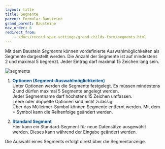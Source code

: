 ```yaml
---
layout: title
title: Segmente
parent: Formular-Bausteine
grand_parent: Bausteine
nav_order: 6
redirect_from:
    - /docs/record-spec-settings/grand-childs-form/segments.html
---
```


Mit dem Baustein _Segmente_ können vordefinierte Auswahlmöglichkeiten als Segmente dargestellt werden. Die Anzahl der Segmente ist auf mindestens 2 und maximal 5 begrenzt. Jeder Eintrag darf maximal 15 Zeichen lang sein.

![segments](\old_assets\record-spec-settings\segments.png 'segments')

1. <span style="color:#0b5394">**Optionen (Segment-Auswahlmöglichkeiten)**</span>  
   Unter Optionen werden die Segmente festgelegt. Es müssen mindestens 2 und dürfen maximal 5 Segmente angelegt werden.  
   Jeder Segmentname darf höchstens 15 Zeichen umfassen.  
   Leere oder doppelte Optionen sind nicht zulässig.  
   Über das Mülleimer-Symbol können Segmente entfernt werden. Mit dem = Symbol kann die Reihenfolge geändert werden.

2. <span style="color:#0b5394">**Standard Segment**</span>  
   Hier kann ein Standard-Segment für neue Datensätze ausgewählt werden. Dieses kann während der Eingabe geändert werden.

Die Auswahl eines Segments erfolgt direkt über die Segmentanzeige.